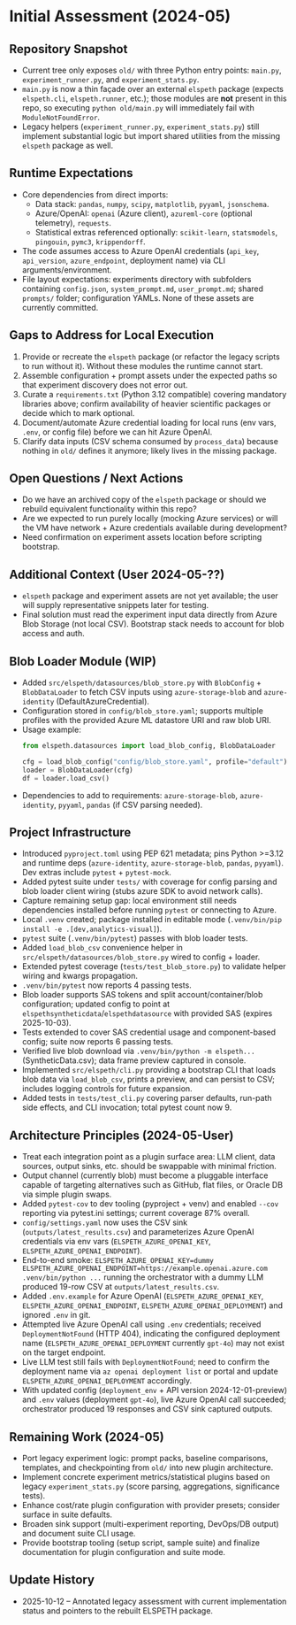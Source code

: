 # Initial Assessment (2024-05)
<!-- UPDATE 2025-10-12: ELSPETH core package, plugin architecture, and sample suite are now fully implemented under `src/elspeth/`. The legacy `old/` scripts remain archival; current orchestration flows live in `src/elspeth/core/experiments/runner.py`, `src/elspeth/cli.py`, and associated plugins. -->

## Repository Snapshot
- Current tree only exposes `old/` with three Python entry points: `main.py`, `experiment_runner.py`, and `experiment_stats.py`.
- `main.py` is now a thin façade over an external `elspeth` package (expects `elspeth.cli`, `elspeth.runner`, etc.); those modules are **not** present in this repo, so executing `python old/main.py` will immediately fail with `ModuleNotFoundError`.
- Legacy helpers (`experiment_runner.py`, `experiment_stats.py`) still implement substantial logic but import shared utilities from the missing `elspeth` package as well.
<!-- UPDATE 2025-10-12: The modern stack lives in `src/elspeth/` with equivalent functionality; see `docs/architecture/architecture-overview.md` for the current system design. -->

## Runtime Expectations
- Core dependencies from direct imports:
  - Data stack: `pandas`, `numpy`, `scipy`, `matplotlib`, `pyyaml`, `jsonschema`.
  - Azure/OpenAI: `openai` (Azure client), `azureml-core` (optional telemetry), `requests`.
  - Statistical extras referenced optionally: `scikit-learn`, `statsmodels`, `pingouin`, `pymc3`, `krippendorff`.
- The code assumes access to Azure OpenAI credentials (`api_key`, `api_version`, `azure_endpoint`, deployment name) via CLI arguments/environment.
- File layout expectations: experiments directory with subfolders containing `config.json`, `system_prompt.md`, `user_prompt.md`; shared `prompts/` folder; configuration YAMLs. None of these assets are currently committed.

## Gaps to Address for Local Execution
1. Provide or recreate the `elspeth` package (or refactor the legacy scripts to run without it). Without these modules the runtime cannot start.
2. Assemble configuration + prompt assets under the expected paths so that experiment discovery does not error out.
3. Curate a `requirements.txt` (Python 3.12 compatible) covering mandatory libraries above; confirm availability of heavier scientific packages or decide which to mark optional.
4. Document/automate Azure credential loading for local runs (env vars, `.env`, or config file) before we can hit Azure OpenAI.
5. Clarify data inputs (CSV schema consumed by `process_data`) because nothing in `old/` defines it anymore; likely lives in the missing package.

## Open Questions / Next Actions
- Do we have an archived copy of the `elspeth` package or should we rebuild equivalent functionality within this repo?
- Are we expected to run purely locally (mocking Azure services) or will the VM have network + Azure credentials available during development?
- Need confirmation on experiment assets location before scripting bootstrap.

## Additional Context (User 2024-05-??)
- `elspeth` package and experiment assets are not yet available; the user will supply representative snippets later for testing.
- Final solution must read the experiment input data directly from Azure Blob Storage (not local CSV). Bootstrap stack needs to account for blob access and auth.

## Blob Loader Module (WIP)
- Added `src/elspeth/datasources/blob_store.py` with `BlobConfig` + `BlobDataLoader` to fetch CSV inputs using `azure-storage-blob` and `azure-identity` (DefaultAzureCredential).
- Configuration stored in `config/blob_store.yaml`; supports multiple profiles with the provided Azure ML datastore URI and raw blob URI.
- Usage example:
  ```python
  from elspeth.datasources import load_blob_config, BlobDataLoader

  cfg = load_blob_config("config/blob_store.yaml", profile="default")
  loader = BlobDataLoader(cfg)
  df = loader.load_csv()
  ```
- Dependencies to add to requirements: `azure-storage-blob`, `azure-identity`, `pyyaml`, `pandas` (if CSV parsing needed).

## Project Infrastructure
- Introduced `pyproject.toml` using PEP 621 metadata; pins Python >=3.12 and runtime deps (`azure-identity`, `azure-storage-blob`, `pandas`, `pyyaml`). Dev extras include `pytest` + `pytest-mock`.
- Added pytest suite under `tests/` with coverage for config parsing and blob loader client wiring (stubs azure SDK to avoid network calls).
- Capture remaining setup gap: local environment still needs dependencies installed before running `pytest` or connecting to Azure.
- Local `.venv` created; package installed in editable mode (`.venv/bin/pip install -e .[dev,analytics-visual]`).
- `pytest` suite (`.venv/bin/pytest`) passes with blob loader tests.
- Added `load_blob_csv` convenience helper in `src/elspeth/datasources/blob_store.py` wired to config + loader.
- Extended pytest coverage (`tests/test_blob_store.py`) to validate helper wiring and kwargs propagation.
- `.venv/bin/pytest` now reports 4 passing tests.
- Blob loader supports SAS tokens and split account/container/blob configuration; updated config to point at `elspethsyntheticdata`/`elspethdatasource` with provided SAS (expires 2025-10-03).
- Tests extended to cover SAS credential usage and component-based config; suite now reports 6 passing tests.
- Verified live blob download via `.venv/bin/python -m elspeth...` (SyntheticData.csv); data frame preview captured in console.
- Implemented `src/elspeth/cli.py` providing a bootstrap CLI that loads blob data via `load_blob_csv`, prints a preview, and can persist to CSV; includes logging controls for future expansion.
- Added tests in `tests/test_cli.py` covering parser defaults, run-path side effects, and CLI invocation; total pytest count now 9.

## Architecture Principles (2024-05-User)
- Treat each integration point as a plugin surface area: LLM client, data sources, output sinks, etc. should be swappable with minimal friction.
- Output channel (currently blob) must become a pluggable interface capable of targeting alternatives such as GitHub, flat files, or Oracle DB via simple plugin swaps.
- Added `pytest-cov` to dev tooling (pyproject + venv) and enabled `--cov` reporting via pytest.ini settings; current coverage 87% overall.
- `config/settings.yaml` now uses the CSV sink (`outputs/latest_results.csv`) and parameterizes Azure OpenAI credentials via env vars (`ELSPETH_AZURE_OPENAI_KEY`, `ELSPETH_AZURE_OPENAI_ENDPOINT`).
- End-to-end smoke: `ELSPETH_AZURE_OPENAI_KEY=dummy ELSPETH_AZURE_OPENAI_ENDPOINT=https://example.openai.azure.com .venv/bin/python ...` running the orchestrator with a dummy LLM produced 19-row CSV at `outputs/latest_results.csv`.
- Added `.env.example` for Azure OpenAI (`ELSPETH_AZURE_OPENAI_KEY`, `ELSPETH_AZURE_OPENAI_ENDPOINT`, `ELSPETH_AZURE_OPENAI_DEPLOYMENT`) and ignored `.env` in git.
- Attempted live Azure OpenAI call using `.env` credentials; received `DeploymentNotFound` (HTTP 404), indicating the configured deployment name (`ELSPETH_AZURE_OPENAI_DEPLOYMENT` currently `gpt-4o`) may not exist on the target endpoint.
- Live LLM test still fails with `DeploymentNotFound`; need to confirm the deployment name via `az openai deployment list` or portal and update `ELSPETH_AZURE_OPENAI_DEPLOYMENT` accordingly.
- With updated config (`deployment_env` + API version 2024-12-01-preview) and `.env` values (deployment `gpt-4o`), live Azure OpenAI call succeeded; orchestrator produced 19 responses and CSV sink captured outputs.

## Remaining Work (2024-05)
- Port legacy experiment logic: prompt packs, baseline comparisons, templates, and checkpointing from `old/` into new plugin architecture.
- Implement concrete experiment metrics/statistical plugins based on legacy `experiment_stats.py` (score parsing, aggregations, significance tests).
- Enhance cost/rate plugin configuration with provider presets; consider surface in suite defaults.
- Broaden sink support (multi-experiment reporting, DevOps/DB output) and document suite CLI usage.
- Provide bootstrap tooling (setup script, sample suite) and finalize documentation for plugin configuration and suite mode.
<!-- UPDATE 2025-10-12: Phases 5–7 delivered metrics plugins, analytics reporting, Azure telemetry middleware, and documentation/CLI tooling. Remaining roadmap items live in `notes/phase7-docs.md` and subsequent phase notes. -->

## Update History
- 2025-10-12 – Annotated legacy assessment with current implementation status and pointers to the rebuilt ELSPETH package.
